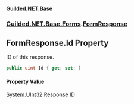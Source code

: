 
#### [Guilded.NET.Base](index 'index')
### [Guilded.NET.Base.Forms](index#Guilded_NET_Base_Forms 'Guilded.NET.Base.Forms').[FormResponse](FormResponse 'Guilded.NET.Base.Forms.FormResponse')
## FormResponse.Id Property
ID of this response.  
```csharp
public uint Id { get; set; }
```

#### Property Value
[System.UInt32](https://docs.microsoft.com/en-us/dotnet/api/System.UInt32 'System.UInt32')
Response ID
